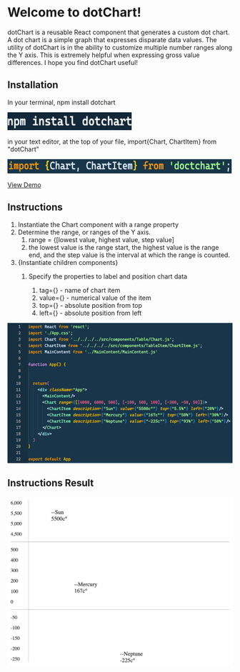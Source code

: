 <h1>Welcome to dotChart! </h1>

dotChart is a reusable React component that generates a custom dot chart.
A dot chart is a simple graph that expresses disparate data values. 
The utility of dotChart is in the ability to customize multiple number 
ranges along the Y axis. This is extremely helpful when expressing gross 
value differences. I hope you find dotChart useful!

<h2> Installation </h2>
<p> In your terminal, npm install dotchart </p>
<img src="https://github.com/mitchell-brandon/dotChart/blob/c30f9eacfd65ef59f5f0b67ee3bcab1b728f064a/demo/src/imgs/npm-install.png">
<p> in your text editor, at the top of your file, import{Chart, ChartItem} from "dotChart" </P>
<img src="https://github.com/mitchell-brandon/dotChart/blob/c30f9eacfd65ef59f5f0b67ee3bcab1b728f064a/demo/src/imgs/import.png">

[View Demo](https://link-url-here.org)


<h2> Instructions </h2>
<ol>
    <li> Instantiate the Chart component with a range property</li>
    <li>
    Determine the range, or ranges of the Y axis. 
    <ol>
        <li> range = {[lowest value, highest value, step value]</li>
        <li> 
        the lowest value is the range start, the highest 
        value is the range end, and the step value is the interval
        at which the range is counted.
        </li>
    </ol>
    </li>
    <li>
    {Instantiate <ChartItem/> children components}
    <ol>
        <li> Specify the properties to label and position chart data </li>
        <ol>
        <li> tag={} - name of chart item</li>
        <li> value={} - numerical value of the item</li>
        <li> top={} - absolute position from top</li>
        <li> left={} - absolute position from left</li>
        </ol>
    </ol>
    </li>
</ol>

<img src="https://github.com/mitchell-brandon/dotChart/blob/c30f9eacfd65ef59f5f0b67ee3bcab1b728f064a/demo/src/imgs/demo.png">

<h2> Instructions Result </h2>
<img src="https://github.com/mitchell-brandon/dotChart/blob/master/demo/src/imgs/result.png">


